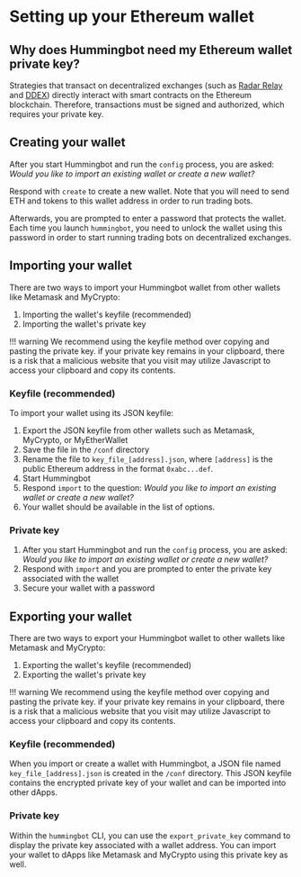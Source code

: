 # Setting up your Ethereum wallet

## Why does Hummingbot need my Ethereum wallet private key?

Strategies that transact on decentralized exchanges (such as [Radar Relay](/connectors/radar-relay) and [DDEX](/connectors/ddex)) directly interact with smart contracts on the Ethereum blockchain. Therefore, transactions must be signed and authorized, which requires your private key.

## Creating your wallet

After you start Hummingbot and run the `config` process, you are asked: *Would you like to import an existing wallet or create a new wallet?*

Respond with `create` to create a new wallet. Note that you will need to send ETH and tokens to this wallet address in order to run trading bots.

Afterwards, you are prompted to enter a password that protects the wallet. Each time you launch `hummingbot`, you need to unlock the wallet using this password in order to start running trading bots on decentralized exchanges.

## Importing your wallet

There are two ways to import your Hummingbot wallet from other wallets like Metamask and MyCrypto:

1. Importing the wallet's keyfile (recommended)
2. Importing the wallet's private key

!!! warning
    We recommend using the keyfile method over copying and pasting the private key. if your private key remains in your clipboard, there is a risk that a malicious website that you visit may utilize Javascript to access your clipboard and copy its contents.

### Keyfile (recommended)


To import your wallet using its JSON keyfile:

1. Export the JSON keyfile from other wallets such as Metamask, MyCrypto, or MyEtherWallet
2. Save the file in the `/conf` directory
3. Rename the file to `key_file_[address].json`, where `[address]` is the public Ethereum address in the format `0xabc...def`.
4. Start Hummingbot
5. Respond `import` to the question: *Would you like to import an existing wallet or create a new wallet?*
6. Your wallet should be available in the list of options.

### Private key

1. After you start Hummingbot and run the `config` process, you are asked: *Would you like to import an existing wallet or create a new wallet?*
2. Respond with `import` and you are prompted to enter the private key associated with the wallet
3. Secure your wallet with a password

## Exporting your wallet

There are two ways to export your Hummingbot wallet to other wallets like Metamask and MyCrypto:

1. Exporting the wallet's keyfile (recommended)
2. Exporting the wallet's private key

!!! warning
    We recommend using the keyfile method over copying and pasting the private key. if your private key remains in your clipboard, there is a risk that a malicious website that you visit may utilize Javascript to access your clipboard and copy its contents.

### Keyfile (recommended)

When you import or create a wallet with Hummingbot, a JSON file named `key_file_[address].json` is created in the `/conf` directory. This JSON keyfile contains the encrypted private key of your wallet and can be imported into other dApps.

### Private key

Within the `hummingbot` CLI, you can use the `export_private_key` command to display the private key associated with a wallet address. You can import your wallet to dApps like Metamask and MyCrypto using this private key as well.

